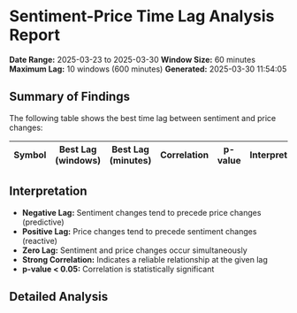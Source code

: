 # Sentiment-Price Time Lag Analysis Report
**Date Range:** 2025-03-23 to 2025-03-30
**Window Size:** 60 minutes
**Maximum Lag:** 10 windows (600 minutes)
**Generated:** 2025-03-30 11:54:05

## Summary of Findings
The following table shows the best time lag between sentiment and price changes:

| Symbol | Best Lag (windows) | Best Lag (minutes) | Correlation | p-value | Interpretation |
|--------|--------------------|--------------------|-------------|---------|----------------|

## Interpretation
- **Negative Lag:** Sentiment changes tend to precede price changes (predictive)
- **Positive Lag:** Price changes tend to precede sentiment changes (reactive)
- **Zero Lag:** Sentiment and price changes occur simultaneously
- **Strong Correlation:** Indicates a reliable relationship at the given lag
- **p-value < 0.05:** Correlation is statistically significant

## Detailed Analysis